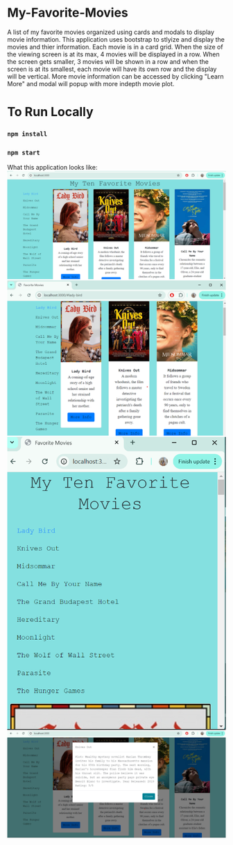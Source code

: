 # My-Favorite-Movies
A list of my favorite movies organized using cards and modals to display movie information. 
This application uses bootstrap to stlyize and display the movies and thier information. Each movie is in a card grid. 
When the size of the viewing screen is at its max, 4 movies will be displayed in a row. When the screen gets smaller, 3 movies will be shown in a row and when the screen is at its smallest, each movie will have its own row and the display will be vertical. More movie information can be accessed by clicking "Learn More" and modal will popup with more indepth movie plot. 



# To Run Locally 
### `npm install`
### `npm start`

What this application looks like: 
![landing page](https://github.com/himanshu-rana99/My-Favorite-Movies/blob/main/landing_page.png)
![medium size](https://github.com/himanshu-rana99/My-Favorite-Movies/blob/main/medium_size.png)
![smallest size](https://github.com/himanshu-rana99/My-Favorite-Movies/blob/main/smallest_size.png)
![modal view](https://github.com/himanshu-rana99/My-Favorite-Movies/blob/main/modal_view.png)
